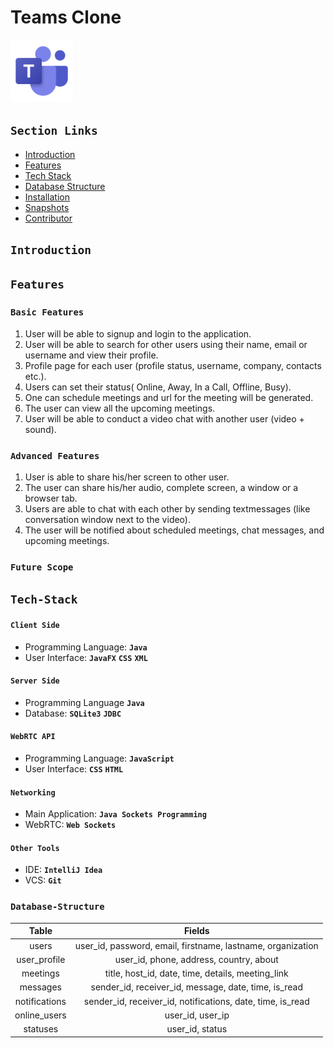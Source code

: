 # Teams Clone

<img src="/assets/teamslogo.png" height="100px" width="100px">

## `Section Links`
- [Introduction](#Introduction)  
- [Features](#Features)  
- [Tech Stack](#Tech-Stack)  
- [Database Structure](#Database-Structure)  
- [Installation](#Installation)  
- [Snapshots](#Snapshots)  
- [Contributor](#Contributor)  


## `Introduction`

## `Features`
### `Basic Features`
1. User will be able to signup and login to the application.
2. User will be able to search for other users using their name, email or username and view their profile.
3. Profile page for each user (profile status, username, company, contacts etc.).
4. Users can set their status( Online, Away, In a Call, Offline, Busy).
5. One can schedule meetings and url for the meeting will be generated.
6. The user can view all the upcoming meetings.
7. User will be able to conduct a video chat with another user (video + sound).


### `Advanced Features`
1. User is able to share his/her screen to other user.
2. The user can share his/her audio, complete screen, a window or a browser tab.
3. Users are able to chat with each other by sending textmessages (like conversation window next to the video).
4. The user will be notified about scheduled meetings, chat messages, and upcoming meetings.

### `Future Scope`


## `Tech-Stack`

#### `Client Side`
- Programming Language: **`Java`**
- User Interface: **`JavaFX`** **`CSS`** **`XML`**

#### `Server Side`
- Programming Language **`Java`**
- Database: **`SQLite3`** **`JDBC`**

#### `WebRTC API`
- Programming Language: **`JavaScript`**
- User Interface: **`CSS`** **`HTML`**

#### `Networking`
- Main Application: **`Java Sockets Programming`**
- WebRTC: **`Web Sockets`**

#### `Other Tools`
- IDE: **`IntelliJ Idea`**
- VCS: **`Git`**


### `Database-Structure`

| Table |Fields|
|:-------:|:--------------------:|
|users|user_id, password, email, firstname, lastname, organization|
|user_profile|user_id, phone, address, country, about|
|meetings|title, host_id, date, time, details, meeting_link|
|messages|sender_id, receiver_id, message, date, time, is_read|
|notifications|sender_id, receiver_id, notifications, date, time, is_read|
|online_users|user_id, user_ip|
|statuses|user_id, status|
